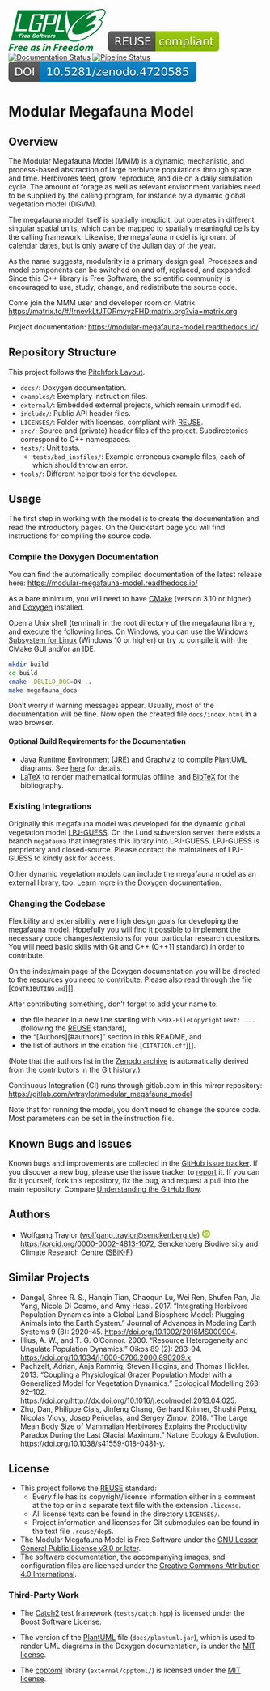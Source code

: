<!--
SPDX-FileCopyrightText: 2020 Wolfgang Traylor <wolfgang.traylor@senckenberg.de>

SPDX-License-Identifier: CC-BY-4.0
-->

[![LGPL logo](docs/images/lgpl.svg)](https://choosealicense.com/licenses/lgpl-3.0/)
[![REUSE-compliant](docs/images/reuse-compliant.svg)][REUSE]
[![Documentation Status](https://readthedocs.org/projects/modular-megafauna-model/badge/?version=latest)](https://modular-megafauna-model.readthedocs.io/en/latest/?badge=latest)
[![Pipeline Status](https://gitlab.com/wtraylor/modular_megafauna_model/badges/master/pipeline.svg)](https://gitlab.com/wtraylor/modular_megafauna_model/-/commits/master)
[![DOI](docs/images/zenodo_doi.svg)](https://zenodo.org/badge/latestdoi/228426088)

[REUSE]: https://reuse.software

Modular Megafauna Model
=======================

Overview
--------

The Modular Megafauna Model (MMM) is a dynamic, mechanistic, and process-based abstraction of large herbivore populations through space and time.
Herbivores feed, grow, reproduce, and die on a daily simulation cycle.
The amount of forage as well as relevant environment variables need to be supplied by the calling program, for instance by a dynamic global vegetation model (DGVM).

The megafauna model itself is spatially inexplicit, but operates in different singular spatial units, which can be mapped to spatially meaningful cells by the calling framework.
Likewise, the megafauna model is ignorant of calendar dates, but is only aware of the Julian day of the year.

As the name suggests, modularity is a primary design goal.
Processes and model components can be switched on and off, replaced, and expanded.
Since this C++ library is Free Software, the scientific community is encouraged to use, study, change, and redistribute the source code.

Come join the MMM user and developer room on Matrix: <https://matrix.to/#/!rnevkLtJTORmvyzFHD:matrix.org?via=matrix.org>

Project documentation: <https://modular-megafauna-model.readthedocs.io/>

Repository Structure
--------------------

This project follows the [Pitchfork Layout](https://github.com/vector-of-bool/pitchfork).

- `docs/`: Doxygen documentation.
- `examples/`: Exemplary instruction files.
- `external/`: Embedded external projects, which remain unmodified.
- `include/`: Public API header files.
- `LICENSES/`: Folder with licenses, compliant with [REUSE][].
- `src/`: Source and (private) header files of the project. Subdirectories correspond to C++ namespaces.
- `tests/`: Unit tests.
    - `tests/bad_insfiles/`: Example erroneous example files, each of which should throw an error.
- `tools/`: Different helper tools for the developer.

Usage
-----

The first step in working with the model is to create the documentation and read the introductory pages.
On the Quickstart page you will find instructions for compiling the source code.

### Compile the Doxygen Documentation

You can find the automatically compiled documentation of the latest release here:
<https://modular-megafauna-model.readthedocs.io/>

As a bare minimum, you will need to have [CMake](https://cmake.org) (version 3.10 or higher) and [Doxygen](https://www.doxygen.nl) installed.

Open a Unix shell (terminal) in the root directory of the megafauna library, and execute the following lines.
On Windows, you can use the [Windows Subsystem for Linux]() <!--TODO-->(Windows 10 or higher) or try to compile it with the CMake GUI and/or an IDE.

```bash
mkdir build
cd build
cmake -DBUILD_DOC=ON ..
make megafauna_docs
```

Don’t worry if warning messages appear. Usually, most of the documentation
will be fine.
Now open the created file `docs/index.html` in a web browser.

#### Optional Build Requirements for the Documentation
- Java Runtime Environment (JRE) and [Graphviz](www.graphviz.org) to compile [PlantUML](http://plantuml.com) diagrams. See [here](http://plantuml.com/graphviz-dot) for details.
- [LaTeX](www.latex-project.org) to render mathematical formulas offline, and [BibTeX](www.bibtex.org) for the bibliography.

### Existing Integrations

Originally this megafauna model was developed for the dynamic global vegetation model [LPJ-GUESS](http://iis4.nateko.lu.se/lpj-guess/).
On the Lund subversion server there exists a branch `megafauna` that integrates this library into LPJ-GUESS.
LPJ-GUESS is proprietary and closed-source.
Please contact the maintainers of LPJ-GUESS to kindly ask for access.

Other dynamic vegetation models can include the megafauna model as an external library, too.
Learn more in the Doxygen documentation.

### Changing the Codebase

Flexibility and extensibility were high design goals for developing the megafauna model.
Hopefully you will find it possible to implement the necessary code changes/extensions for your particular research questions.
You will need basic skills with Git and C++ (C++11 standard) in order to contribute.

On the index/main page of the Doxygen documentation you will be directed to the resources you need to contribute.
Please also read through the file [`CONTRIBUTING.md`][].

After contributing something, don’t forget to add your name to:

- the file header in a new line starting with `SPDX-FileCopyrightText: ...` (following the [REUSE][] standard),
- the “[Authors][#authors]” section in this README, and
- the list of authors in the citation file [`CITATION.cff`][].

(Note that the authors list in the [Zenodo archive][] is automatically derived from the contributors in the Git history.)

[Zenodo archive]: <https://zenodo.org/badge/latestdoi/228426088>

Continuous Integration (CI) runs through gitlab.com in this mirror repository: <https://gitlab.com/wtraylor/modular_megafauna_model>

Note that for running the model, you don’t need to change the source code.
Most parameters can be set in the instruction file.

Known Bugs and Issues
---------------------

Known bugs and improvements are collected in the [GitHub issue tracker](https://github.com/wtraylor/modular_megafauna_model/issues/).
If you discover a new bug, please use the issue tracker to [report](https://github.com/wtraylor/modular_megafauna_model/issues/new) it.
If you can fix it yourself, fork this repository, fix the bug, and request a pull into the main repository.
Compare [Understanding the GitHub flow](https://guides.github.com/introduction/flow/).

Authors
-------

- Wolfgang Traylor (wolfgang.traylor@senckenberg.de) ![ORCID](docs/images/orcid.png) <https://orcid.org/0000-0002-4813-1072>, Senckenberg Biodiversity and Climate Research Centre ([SBiK-F][])

[SBiK-F]: <https://www.senckenberg.de/en/institutes/sbik-f/>

Similar Projects
----------------

- Dangal, Shree R. S., Hanqin Tian, Chaoqun Lu, Wei Ren, Shufen Pan, Jia Yang, Nicola Di Cosmo, and Amy Hessl. 2017. “Integrating Herbivore Population Dynamics into a Global Land Biosphere Model: Plugging Animals into the Earth System.” Journal of Advances in Modeling Earth Systems 9 (8): 2920–45. <https://doi.org/10.1002/2016MS000904>.
- Illius, A. W., and T. G. O’Connor. 2000. “Resource Heterogeneity and Ungulate Population Dynamics.” Oikos 89 (2): 283–94. <https://doi.org/10.1034/j.1600-0706.2000.890209.x>.
- Pachzelt, Adrian, Anja Rammig, Steven Higgins, and Thomas Hickler. 2013. “Coupling a Physiological Grazer Population Model with a Generalized Model for Vegetation Dynamics.” Ecological Modelling 263: 92–102. <https://doi.org/http://dx.doi.org/10.1016/j.ecolmodel.2013.04.025>.
- Zhu, Dan, Philippe Ciais, Jinfeng Chang, Gerhard Krinner, Shushi Peng, Nicolas Viovy, Josep Peñuelas, and Sergey Zimov. 2018. “The Large Mean Body Size of Mammalian Herbivores Explains the Productivity Paradox During the Last Glacial Maximum.” Nature Ecology & Evolution. <https://doi.org/10.1038/s41559-018-0481-y>.

License
-------

- This project follows the [REUSE][] standard:
    - Every file has its copyright/license information either in a comment at the top or in a separate text file with the extension `.license`.
    - All license texts can be found in the directory `LICENSES/`.
    - Project information and licenses for Git submodules can be found in the text file `.reuse/dep5`.
- The Modular Megafauna Model is Free Software under the [GNU Lesser General Public License v3.0 or later][lgpl].
- The software documentation, the accompanying images, and configuration files are licensed under the [Creative Commons Attribution 4.0 International][cc-by-4.0].

[cc-by-4.0]: https://creativecommons.org/licenses/by/4.0
[lgpl]: https://www.gnu.org/licenses/lgpl-3.0-standalone.html

### Third-Party Work

- The [Catch2](https://github.com/catchorg/Catch2) test framework (`tests/catch.hpp`) is licensed under the [Boost Software License](http://www.boost.org/LICENSE_1_0.txt).

- The version of the [PlantUML](http://plantuml.com) file (`docs/plantuml.jar`), which is used to render UML diagrams in the Doxygen documentation, is under the [MIT license](http://opensource.org/licenses/MIT).

- The [cpptoml](https://github.com/skystrife/cpptoml) library (`external/cpptoml/`) is licensed under the [MIT license](http://opensource.org/licenses/MIT).
